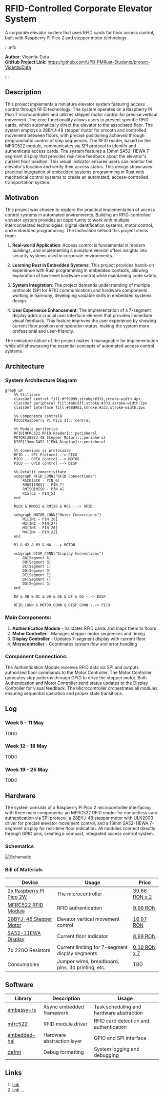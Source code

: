 # RFID-Controlled Corporate Elevator System
A corporate elevator system that uses RFID cards for floor access control, built with Raspberry Pi Pico 2 and stepper motor technology.

:::info 

**Author**: Vicentiu Duta \
**GitHub Project Link**: https://github.com/UPB-PMRust-Students/proiect-VicentiuDuta

:::

## Description

This project implements a miniature elevator system featuring access control through RFID technology. The system operates on a Raspberry Pi Pico 2 microcontroller and utilizes stepper motor control for precise vertical movement. The core functionality allows users to present specific RFID cards, which automatically direct the elevator to the associated floor. The system employs a 28BYJ-48 stepper motor for smooth and controlled movement between floors, with precise positioning achieved through programmatic control of step sequences. The RFID reader, based on the MFRC522 module, communicates via SPI protocol to identify and authenticate access cards. The system features a 13mm SA52-11EWA 7-segment display that provides real-time feedback about the elevator's current floor position. This visual indicator ensures users can monitor the elevator's location and verify their access status. This design showcases practical integration of embedded systems programming in Rust with mechanical control systems to create an automated, access-controlled transportation system.

## Motivation

This project was chosen to explore the practical implementation of access control systems in automated environments. Building an RFID-controlled elevator system provides an opportunity to work with multiple interconnected technologies: digital identification systems, motor control, and embedded programming. The motivation behind this project stems from:

1. **Real-world Application**: Access control is fundamental in modern buildings, and implementing a miniature version offers insights into security systems used in corporate environments.

2. **Learning Rust in Embedded Systems**: This project provides hands-on experience with Rust programming in embedded contexts, allowing exploration of low-level hardware control while maintaining code safety.

3. **System Integration**: The project demands understanding of multiple protocols (SPI for RFID communication) and hardware components working in harmony, developing valuable skills in embedded systems design.

4. **User Experience Enhancement**: The implementation of a 7-segment display adds a crucial user interface element that provides immediate visual feedback. This feature improves the user experience by showing current floor position and operation status, making the system more professional and user-friendly.

The miniature nature of the project makes it manageable for implementation while still showcasing the essential concepts of automated access control systems.

## Architecture 

### System Architecture Diagram

```mermaid
graph LR
    %% Stilizare
    classDef central fill:#ff9999,stroke:#333,stroke-width:4px
    classDef peripheral fill:#a6c8ff,stroke:#333,stroke-width:2px
    classDef interface fill:#98d982,stroke:#333,stroke-width:2px
    
    %% Componenta centrală
    PICO[Raspberry Pi Pico 2]:::central
    
    %% Module periferice
    RFID[MFRC522 RFID Reader]:::peripheral
    MOTOR[28BYJ-48 Stepper Motor]:::peripheral
    DISP[13mm SA52-11EWA Display]:::peripheral
    
    %% Conexiuni și protocoale
    RFID -- SPI Protocol --> PICO
    PICO -- GPIO Control --> MOTOR
    PICO -- GPIO Control --> DISP
    
    %% Detalii conectivitate
    subgraph RFID_CONN["RFID Connections"]
        RSCK[SCK - PIN_6]
        RMOSI[MOSI - PIN_7]
        RMISO[MISO - PIN_4]
        RCS[CS - PIN_5]
    end
    
    RSCK & RMOSI & RMISO & RCS -.-> RFID
    
    subgraph MOTOR_CONN["Motor Connections"]
        M1[IN1 - PIN_28]
        M2[IN2 - PIN_27]
        M3[IN3 - PIN_26]
        M4[IN4 - PIN_22]
    end
    
    M1 & M2 & M3 & M4 -.-> MOTOR
    
    subgraph DISP_CONN["Display Connections"]
        DA[Segment A]
        DB[Segment B]
        DC[Segment C]
        DD[Segment D]
        DE[Segment E]
        DF[Segment F]
        DG[Segment G]
    end
    
    DA & DB & DC & DD & DE & DF & DG -.-> DISP
    
    RFID_CONN & MOTOR_CONN & DISP_CONN -.-> PICO
```

### Main Components:
1. **Authentication Module** - Validates RFID cards and maps them to floors
2. **Motor Controller** - Manages stepper motor sequences and timing
3. **Display Controller** - Updates 7-segment display with current floor
4. **Microcontroller** - Coordinates system flow and error handling

### Component Connections:
The Authentication Module receives RFID data via SPI and outputs authorized floor commands to the Motor Controller. The Motor Controller generates step patterns through GPIO to drive the stepper motor. Both Authentication and Motor Controller send status updates to the Display Controller for visual feedback. The Microcontroller orchestrates all modules, ensuring sequential operation and proper state transitions.
## Log

<!-- write your progress here every week -->

### Week 5 - 11 May
TODO
### Week 12 - 18 May
TODO
### Week 19 - 25 May
TODO
## Hardware

The system consists of a Raspberry Pi Pico 2 microcontroller interfacing with three main components: an MFRC522 RFID reader for contactless card authentication via SPI protocol, a 28BYJ-48 stepper motor with ULN2003 driver for precise elevator movement control, and a 13mm SA52-11EWA 7-segment display for real-time floor indication. All modules connect directly through GPIO pins, creating a compact, integrated access control system.

### Schematics
![Schematic](schematic.svg)
### Bill of Materials

<!-- Fill out this table with all the hardware components that you might need.

The format is 
```
| [Device](link://to/device) | This is used ... | [price](link://to/store) |

```

-->

| Device | Usage | Price |
|--------|--------|-------|
| [2x Raspberry Pi Pico 2W](https://www.raspberrypi.com/documentation/microcontrollers/pico-series.html) | The microcontroller | [39,66 RON x 2](https://www.optimusdigital.ro/en/raspberry-pi-boards/13327-raspberry-pi-pico-2-w.html?search_query=raspberry+pi+pico+2&results=36) |
| [MFRC522 RFID Module](https://www.nxp.com/docs/en/data-sheet/MFRC522.pdf) | RFID authentication | [9,99 RON](https://www.optimusdigital.ro/en/wireless-rfid/67-mfrc522-rfid-module.html?search_query=rfid&results=30) |
| [28BYJ-48 Stepper Motor](https://components101.com/motors/28byj-48-stepper-motor) | Elevator vertical movement control | [16,97 RON](https://www.optimusdigital.ro/ro/motoare-motoare-pas-cu-pas/101-driver-uln2003-motor-pas-cu-pas-de-5-v-.html?search_query=motor+pas+cu+pas&results=117) |
| [SA52-11EWA Display](https://www.kingbrightusa.com/images/catalog/SPEC/SA52-11EWA.pdf) | Current floor indicator | [8,99 RON](https://www.optimusdigital.ro/en/led-displays/7463-13-mm-sa52-11ewa-display.html) |
| 7x 220Ω Resistors | Current limiting for 7-segment display segments | [0,10 RON x 7](https://www.optimusdigital.ro/en/resistors/10958-05w-220-resistor.html?search_query=220+&results=607) |
| Consumables | Jumper wires, breadboard, pins, 3d printing, etc. | TBD |

## Software

| Library | Description | Usage |
|---------|-------------|-------|
| [embassy-rs](https://embassy.dev/) | Async embedded framework | Task scheduling and hardware abstraction |
| [mfrc522](https://docs.rs/mfrc522/latest/mfrc522/) | RFID module driver | RFID card detection and authentication |
| [embedded-hal](https://docs.rs/embedded-hal/latest/embedded_hal/) | Hardware abstraction layer | GPIO and SPI interface |
| [defmt](https://defmt.ferrous-systems.com/) | Debug formatting | System logging and debugging |

## Links

<!-- Add a few links that inspired you and that you think you will use for your project -->

1. [link](https://example.com)
2. [link](https://example3.com)
...
